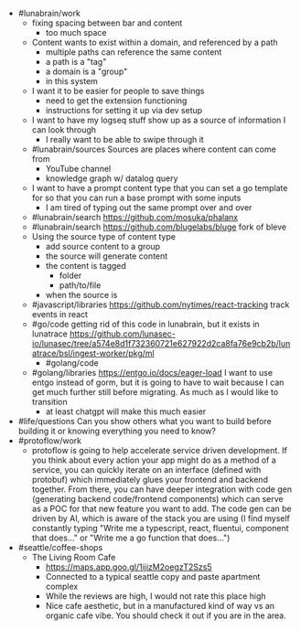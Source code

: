- #lunabrain/work
	- fixing spacing between bar and content
		- too much space
	- Content wants to exist within a domain, and referenced by a path
		- multiple paths can reference the same content
		- a path is a "tag"
		- a domain is a "group"
		- in this system
	- I want it to be easier for people to save things
		- need to get the extension functioning
		- instructions for setting it up via dev setup
	- I want to have my logseq stuff show up as a source of information I can look through
		- I really want to be able to swipe through it
	- #lunabrain/sources Sources are places where content can come from
		- YouTube channel
		- knowledge graph w/ datalog query
	- I want to have a prompt content type that you can set a go template for so that you can run a base prompt with some inputs
		- I am tired of typing out the same prompt over and over
	- #lunabrain/search https://github.com/mosuka/phalanx
	- #lunabrain/search https://github.com/blugelabs/bluge fork of bleve
	- Using the source type of content type
		- add source content to a group
		- the source will generate content
		- the content is tagged
			- folder
			- path/to/file
		- when the source is
	- #javascript/libraries https://github.com/nytimes/react-tracking track events in react
	- #go/code getting rid of this code in lunabrain, but it exists in lunatrace https://github.com/lunasec-io/lunasec/tree/a574e8d1f732360721e627922d2ca8fa76e9cb2b/lunatrace/bsl/ingest-worker/pkg/ml
		- #golang/code
	- #golang/libraries https://entgo.io/docs/eager-load I want to use entgo instead of gorm, but it is going to have to wait because I can get much further still before migrating. As much as I would like to transition
		- at least chatgpt will make this much easier
- #life/questions Can you show others what you want to build before building it or knowing everything you need to know?
- #protoflow/work
	- protoflow is going to help accelerate service driven development. If you think about every action your app might do as a method of a service, you can quickly iterate on an interface (defined with protobuf) which immediately glues your frontend and backend together. From there, you can have deeper integration with code gen (generating backend code/frontend components) which can serve as a POC for that new feature you want to add. The code gen can be driven by AI, which is aware of the stack you are using (I find myself constantly typing "Write me a typescript, react, fluentui, component that does..." or "Write me a go function that does...")
- #seattle/coffee-shops
	- The Living Room Cafe
		- https://maps.app.goo.gl/1ijizM2oegzT2Szs5
		- Connected to a typical seattle copy and paste apartment complex
		- While the reviews are high, I would not rate this place high
		- Nice cafe aesthetic, but in a manufactured kind of way vs an organic cafe vibe. You should check it out if you are in the area.